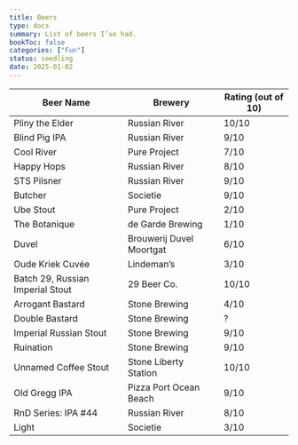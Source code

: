 ```yaml
---
title: Beers
type: docs
summary: List of beers I’ve had.
bookToc: false
categories: ["Fun"]
status: seedling
date: 2025-01-02
--- 
```


| **Beer Name** | **Brewery** | **Rating (out of 10)** |
|----|----|----|
| Pliny the Elder | Russian River | 10/10 |
| Blind Pig IPA | Russian River | 9/10 |
| Cool River | Pure Project | 7/10 |
| Happy Hops | Russian River | 8/10 |
| STS Pilsner | Russian River | 9/10 |
| Butcher | Societie | 9/10 |
| Ube Stout | Pure Project | 2/10 |
| The Botanique | de Garde Brewing | 1/10 |
| Duvel | Brouwerij Duvel Moortgat | 6/10 |
| Oude Kriek Cuvée | Lindeman’s | 3/10 |
| Batch 29, Russian Imperial Stout | 29 Beer Co. | 10/10 | 
| Arrogant Bastard | Stone Brewing | 4/10 |
| Double Bastard | Stone Brewing | ? |
| Imperial Russian Stout | Stone Brewing  | 9/10 |
| Ruination | Stone Brewing | 9/10 |
| Unnamed Coffee Stout | Stone Liberty Station | 10/10 |
| Old Gregg IPA | Pizza Port Ocean Beach | 9/10 |
| RnD Series: IPA #44 | Russian River | 8/10 |
| Light | Societie | 3/10 |